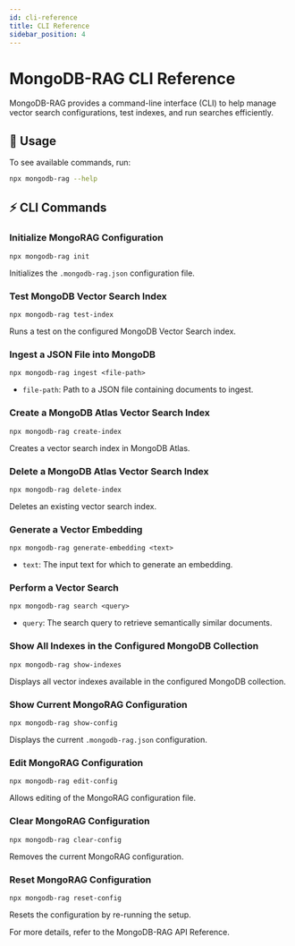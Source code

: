```yaml
---
id: cli-reference
title: CLI Reference
sidebar_position: 4
---
```


# MongoDB-RAG CLI Reference

MongoDB-RAG provides a command-line interface (CLI) to help manage vector search configurations, test indexes, and run searches efficiently.

## 📌 Usage
To see available commands, run:
```sh
npx mongodb-rag --help
```

## ⚡ CLI Commands

### **Initialize MongoRAG Configuration**

```
npx mongodb-rag init
```

Initializes the `.mongodb-rag.json` configuration file.

### **Test MongoDB Vector Search Index**

```
npx mongodb-rag test-index
```

Runs a test on the configured MongoDB Vector Search index.

### **Ingest a JSON File into MongoDB**

```
npx mongodb-rag ingest <file-path>
```

- `file-path`: Path to a JSON file containing documents to ingest.

### **Create a MongoDB Atlas Vector Search Index**

```
npx mongodb-rag create-index
```

Creates a vector search index in MongoDB Atlas.

### **Delete a MongoDB Atlas Vector Search Index**

```
npx mongodb-rag delete-index
```

Deletes an existing vector search index.

### **Generate a Vector Embedding**

```
npx mongodb-rag generate-embedding <text>
```

- `text`: The input text for which to generate an embedding.

### **Perform a Vector Search**

```
npx mongodb-rag search <query>
```

- `query`: The search query to retrieve semantically similar documents.

### **Show All Indexes in the Configured MongoDB Collection**

```
npx mongodb-rag show-indexes
```

Displays all vector indexes available in the configured MongoDB collection.

### **Show Current MongoRAG Configuration**

```
npx mongodb-rag show-config
```

Displays the current `.mongodb-rag.json` configuration.

### **Edit MongoRAG Configuration**

```
npx mongodb-rag edit-config
```

Allows editing of the MongoRAG configuration file.

### **Clear MongoRAG Configuration**

```
npx mongodb-rag clear-config
```

Removes the current MongoRAG configuration.

### **Reset MongoRAG Configuration**

```
npx mongodb-rag reset-config
```

Resets the configuration by re-running the setup.

For more details, refer to the MongoDB-RAG API Reference.
